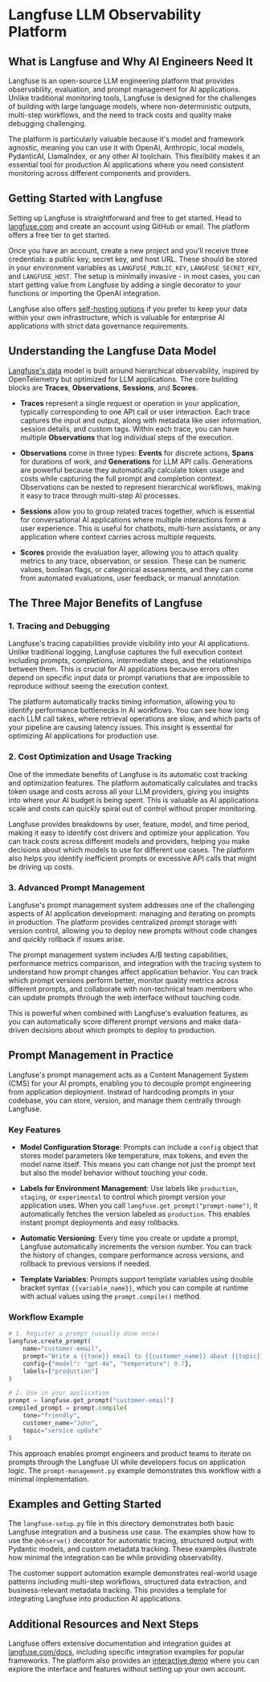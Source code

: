 # Langfuse LLM Observability Platform

## What is Langfuse and Why AI Engineers Need It

Langfuse is an open-source LLM engineering platform that provides observability, evaluation, and prompt management for AI applications. Unlike traditional monitoring tools, Langfuse is designed for the challenges of building with large language models, where non-deterministic outputs, multi-step workflows, and the need to track costs and quality make debugging challenging.

The platform is particularly valuable because it's model and framework agnostic, meaning you can use it with OpenAI, Anthropic, local models, PydanticAI, LlamaIndex, or any other AI toolchain. This flexibility makes it an essential tool for production AI applications where you need consistent monitoring across different components and providers.

## Getting Started with Langfuse

Setting up Langfuse is straightforward and free to get started. Head to [langfuse.com](https://langfuse.com) and create an account using GitHub or email. The platform offers a free tier to get started.

Once you have an account, create a new project and you'll receive three credentials: a public key, secret key, and host URL. These should be stored in your environment variables as `LANGFUSE_PUBLIC_KEY`, `LANGFUSE_SECRET_KEY`, and `LANGFUSE_HOST`. The setup is minimally invasive - in most cases, you can start getting value from Langfuse by adding a single decorator to your functions or importing the OpenAI integration.

Langfuse also offers [self-hosting options](https://langfuse.com/docs/deployment/self-host) if you prefer to keep your data within your own infrastructure, which is valuable for enterprise AI applications with strict data governance requirements.

## Understanding the Langfuse Data Model

[Langfuse's data](https://langfuse.com/docs/tracing-data-model) model is built around hierarchical observability, inspired by OpenTelemetry but optimized for LLM applications. The core building blocks are **Traces**, **Observations**, **Sessions**, and **Scores**.

- **Traces** represent a single request or operation in your application, typically corresponding to one API call or user interaction. Each trace captures the input and output, along with metadata like user information, session details, and custom tags. Within each trace, you can have multiple **Observations** that log individual steps of the execution.

- **Observations** come in three types: **Events** for discrete actions, **Spans** for durations of work, and **Generations** for LLM API calls. Generations are powerful because they automatically calculate token usage and costs while capturing the full prompt and completion context. Observations can be nested to represent hierarchical workflows, making it easy to trace through multi-step AI processes.

- **Sessions** allow you to group related traces together, which is essential for conversational AI applications where multiple interactions form a user experience. This is useful for chatbots, multi-turn assistants, or any application where context carries across multiple requests.

- **Scores** provide the evaluation layer, allowing you to attach quality metrics to any trace, observation, or session. These can be numeric values, boolean flags, or categorical assessments, and they can come from automated evaluations, user feedback, or manual annotation.

## The Three Major Benefits of Langfuse

### 1. Tracing and Debugging

Langfuse's tracing capabilities provide visibility into your AI applications. Unlike traditional logging, Langfuse captures the full execution context including prompts, completions, intermediate steps, and the relationships between them. This is crucial for AI applications because errors often depend on specific input data or prompt variations that are impossible to reproduce without seeing the execution context.

The platform automatically tracks timing information, allowing you to identify performance bottlenecks in AI workflows. You can see how long each LLM call takes, where retrieval operations are slow, and which parts of your pipeline are causing latency issues. This insight is essential for optimizing AI applications for production use.

### 2. Cost Optimization and Usage Tracking

One of the immediate benefits of Langfuse is its automatic cost tracking and optimization features. The platform automatically calculates and tracks token usage and costs across all your LLM providers, giving you insights into where your AI budget is being spent. This is valuable as AI applications scale and costs can quickly spiral out of control without proper monitoring.

Langfuse provides breakdowns by user, feature, model, and time period, making it easy to identify cost drivers and optimize your application. You can track costs across different models and providers, helping you make decisions about which models to use for different use cases. The platform also helps you identify inefficient prompts or excessive API calls that might be driving up costs.

### 3. Advanced Prompt Management

Langfuse's prompt management system addresses one of the challenging aspects of AI application development: managing and iterating on prompts in production. The platform provides centralized prompt storage with version control, allowing you to deploy new prompts without code changes and quickly rollback if issues arise.

The prompt management system includes A/B testing capabilities, performance metrics comparison, and integration with the tracing system to understand how prompt changes affect application behavior. You can track which prompt versions perform better, monitor quality metrics across different prompts, and collaborate with non-technical team members who can update prompts through the web interface without touching code.

This is powerful when combined with Langfuse's evaluation features, as you can automatically score different prompt versions and make data-driven decisions about which prompts to deploy to production.

## Prompt Management in Practice

Langfuse's prompt management acts as a Content Management System (CMS) for your AI prompts, enabling you to decouple prompt engineering from application deployment. Instead of hardcoding prompts in your codebase, you can store, version, and manage them centrally through Langfuse.

### Key Features

- **Model Configuration Storage**: Prompts can include a `config` object that stores model parameters like temperature, max tokens, and even the model name itself. This means you can change not just the prompt text but also the model behavior without touching your code.

- **Labels for Environment Management**: Use labels like `production`, `staging`, or `experimental` to control which prompt version your application uses. When you call `langfuse.get_prompt("prompt-name")`, it automatically fetches the version labeled as `production`. This enables instant prompt deployments and easy rollbacks.

- **Automatic Versioning**: Every time you create or update a prompt, Langfuse automatically increments the version number. You can track the history of changes, compare performance across versions, and rollback to previous versions if needed.

- **Template Variables**: Prompts support template variables using double bracket syntax `{{variable_name}}`, which you can compile at runtime with actual values using the `prompt.compile()` method.

### Workflow Example

```python
# 1. Register a prompt (usually done once)
langfuse.create_prompt(
    name="customer-email",
    prompt="Write a {{tone}} email to {{customer_name}} about {{topic}}",
    config={"model": "gpt-4o", "temperature": 0.7},
    labels=["production"]
)

# 2. Use in your application
prompt = langfuse.get_prompt("customer-email")
compiled_prompt = prompt.compile(
    tone="friendly", 
    customer_name="John", 
    topic="service update"
)
```

This approach enables prompt engineers and product teams to iterate on prompts through the Langfuse UI while developers focus on application logic. The `prompt-management.py` example demonstrates this workflow with a minimal implementation.

## Examples and Getting Started

The `langfuse-setup.py` file in this directory demonstrates both basic Langfuse integration and a business use case. The examples show how to use the `@observe()` decorator for automatic tracing, structured output with Pydantic models, and custom metadata tracking. These examples illustrate how minimal the integration can be while providing observability.

The customer support automation example demonstrates real-world usage patterns including multi-step workflows, structured data extraction, and business-relevant metadata tracking. This provides a template for integrating Langfuse into production AI applications.

## Additional Resources and Next Steps

Langfuse offers extensive documentation and integration guides at [langfuse.com/docs](https://langfuse.com/docs), including specific integration examples for popular frameworks. The platform also provides an [interactive demo](https://langfuse.com/docs/demo) where you can explore the interface and features without setting up your own account.
